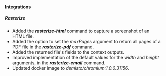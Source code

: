 
#### Integrations
##### Rasterize
- Added the ***rasterize-html*** command to capture a screenshot of an HTML file.
- Added the option to set the *maxPages* argument to return all pages of a PDF file in the ***rasterize-pdf*** command.
- Added the returned file's fields to the context outputs.
- Improved implementation of the default values for the *width* and *height* arguments, in the ***rasterize-email*** command.
- Updated docker image to *demisto/chromium:1.0.0.31156*.
